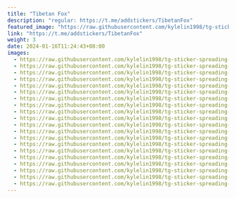 ```yaml
---
title: "Tibetan Fox"
description: "regular: https://t.me/addstickers/TibetanFox"
featured_image: "https://raw.githubusercontent.com/kylelin1998/tg-sticker-spreading-worldwide-images/main/img/03296380-088f-4daa-86f2-fb15cd6a279e.jpg"
link: "https://t.me/addstickers/TibetanFox"
weight: 3
date: 2024-01-16T11:24:43+08:00
images:
  - https://raw.githubusercontent.com/kylelin1998/tg-sticker-spreading-worldwide-images/main/img/03296380-088f-4daa-86f2-fb15cd6a279e.jpg
  - https://raw.githubusercontent.com/kylelin1998/tg-sticker-spreading-worldwide-images/main/img/916de031-1cfe-4576-9e64-96a5d6c0e597.jpg
  - https://raw.githubusercontent.com/kylelin1998/tg-sticker-spreading-worldwide-images/main/img/5dd1baae-cede-41f5-b842-8e549c16b30d.jpg
  - https://raw.githubusercontent.com/kylelin1998/tg-sticker-spreading-worldwide-images/main/img/5feba048-d314-430a-bd33-d3cc0f96ffa4.jpg
  - https://raw.githubusercontent.com/kylelin1998/tg-sticker-spreading-worldwide-images/main/img/9cdf440b-2ee0-4c79-a6be-d421085adbd0.jpg
  - https://raw.githubusercontent.com/kylelin1998/tg-sticker-spreading-worldwide-images/main/img/19b99fbe-28b6-425b-82e2-aa70c38587c7.jpg
  - https://raw.githubusercontent.com/kylelin1998/tg-sticker-spreading-worldwide-images/main/img/287df397-2167-490b-8c86-0d8465ea6e59.jpg
  - https://raw.githubusercontent.com/kylelin1998/tg-sticker-spreading-worldwide-images/main/img/fd71870a-0e1a-474a-ad22-a742e4917c7a.jpg
  - https://raw.githubusercontent.com/kylelin1998/tg-sticker-spreading-worldwide-images/main/img/921620a1-46d9-4b9a-bbb3-5840df297501.jpg
  - https://raw.githubusercontent.com/kylelin1998/tg-sticker-spreading-worldwide-images/main/img/99d4c1e9-5c06-440e-bebd-fa69089769a1.jpg
  - https://raw.githubusercontent.com/kylelin1998/tg-sticker-spreading-worldwide-images/main/img/d3b50dc3-147d-42b8-a276-90a0b269a6d1.jpg
  - https://raw.githubusercontent.com/kylelin1998/tg-sticker-spreading-worldwide-images/main/img/9949ca2e-c689-43f6-8ddd-eeed2cd8e24b.jpg
  - https://raw.githubusercontent.com/kylelin1998/tg-sticker-spreading-worldwide-images/main/img/d9b76235-cf0a-4e69-a979-9d1f01b0ba1c.jpg
  - https://raw.githubusercontent.com/kylelin1998/tg-sticker-spreading-worldwide-images/main/img/ef0e050f-315f-46bc-a84b-53380b5b6626.jpg
  - https://raw.githubusercontent.com/kylelin1998/tg-sticker-spreading-worldwide-images/main/img/568cc75c-2af6-471a-88df-36ccc6232802.jpg
  - https://raw.githubusercontent.com/kylelin1998/tg-sticker-spreading-worldwide-images/main/img/b9176996-01c3-469e-91e1-179fe9fc01ec.jpg
  - https://raw.githubusercontent.com/kylelin1998/tg-sticker-spreading-worldwide-images/main/img/4551f515-3da9-4cce-848f-5fb691494b65.jpg
  - https://raw.githubusercontent.com/kylelin1998/tg-sticker-spreading-worldwide-images/main/img/012f840e-a810-455a-b77f-0dfc98768fa2.jpg
  - https://raw.githubusercontent.com/kylelin1998/tg-sticker-spreading-worldwide-images/main/img/6a311d70-0bdd-43dd-af63-b8f57e3f89d6.jpg
  - https://raw.githubusercontent.com/kylelin1998/tg-sticker-spreading-worldwide-images/main/img/52da326e-6ce0-4813-b107-48121af6acac.jpg
---
```

